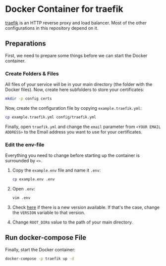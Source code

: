 # Docker Container for traefik

[traefik](https://github.com/traefik/traefik) is an HTTP reverse proxy and load balancer. Most of the
other configurations in this repository depend on it.

## Preparations

First, we need to prepare some things before we can start the Docker container.

### Create Folders & Files

All files of your service will be in your main directory (the folder with the Docker files). Now,
create here subfolders to store your certificates:

``` bash
mkdir -p config certs
```

Now, create the configuration file by copying `example.traefik.yml`:

``` bash
cp example.traefik.yml config/traefik.yml
```

Finally, open `traefik.yml` and change the `email` parameter from `<YOUR EMAIL ADDRESS>` to the Email
address you want to use for your certificates.

### Edit the env-file

Everything you need to change before starting up the container is surrounded by `<>`.

1. Copy the `example.env` file and name it `.env`:

    ``` bash
    cp example.env .env
    ```

1. Open `.env`:

    ``` bash
    vim .env
    ```

1. Check [here](https://hub.docker.com/_/traefik/?tab=tags) if there is a new version available. If that's the
   case, change the `VERSION` variable to that version.

1. Change `ROOT_DIR`s value to the path of your main directory.

## Run docker-compose File

Finally, start the Docker container:

``` bash
docker-compose -p traefik up -d
```
